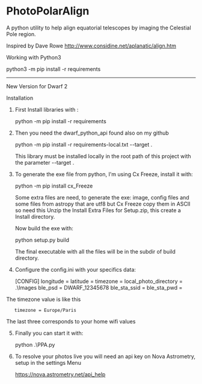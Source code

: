 # PhotoPolarAlign
A python utility to help align equatorial telescopes by imaging the Celestial Pole region.

Inspired by Dave Rowe http://www.considine.net/aplanatic/align.htm

Working with Python3

python3 -m pip install -r requirements

-----------------------------------------
New Version for Dwarf 2

Installation

 1. First Install libraries with : 
  
      python -m pip install -r requirements

 2. Then you need the dwarf_python_api found also on my github

      python -m pip install -r requirements-local.txt --target .

    This library must be installed locally in the root path of this project with the parameter --target .

 3. To generate the exe file from python, I'm using Cx Freeze, install it with:

       python -m pip install cx_Freeze
     
    Some extra files are need, to generate the exe: image, config files and some files from astropy
    that are utf8 but Cx Freeze copy them in ASCII so need this
    Unzip the Install Extra Files for Setup.zip, this create a Install directory.

    Now build the exe with:

      python setup.py build

    The final executable with all the files will be in the subdir of build directory.

 4. Configure the config.ini with your specifics data:

      [CONFIG]
      longitude = 
      latitude = 
      timezone = 
      local_photo_directory = .\Images
      ble_psd = DWARF_12345678
      ble_sta_ssid = 
      ble_sta_pwd = 

   The timezone value is like this

       timezone = Europe/Paris

   The last three corresponds to your home wifi values

 5. Finally you can start it with:

      python .\PPA.py
 
 6. To resolve your photos live you will need an api key on Nova Astrometry, setup in the settings Menu

      https://nova.astrometry.net/api_help